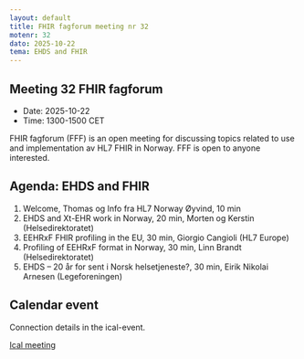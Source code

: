```yaml
---
layout: default
title: FHIR fagforum meeting nr 32
motenr: 32
dato: 2025-10-22
tema: EHDS and FHIR
---
```


## Meeting 32 FHIR fagforum

* Date: 2025-10-22  
* Time: 1300-1500 CET

FHIR fagforum (FFF) is an open meeting for discussing topics related to use and implementation av HL7 FHIR in Norway. FFF is open to anyone interested.

## Agenda: EHDS and FHIR

1. Welcome, Thomas og Info fra HL7 Norway Øyvind, 10 min  
2. EHDS and Xt-EHR work in Norway, 20 min, Morten og Kerstin (Helsedirektoratet)  
3. EEHRxF FHIR profiling in the EU, 30 min, Giorgio Cangioli (HL7 Europe)
4. Profiling of EEHRxF format in Norway, 30 min, Linn Brandt (Helsedirektoratet)
5. EHDS – 20 år for sent i Norsk helsetjeneste?, 30 min, Eirik Nikolai Arnesen (Legeforeningen)

## Calendar event

Connection details in the ical-event.

[Ical meeting](ical/FHIR%20fagforum%20%2332.ics)
